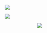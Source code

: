 <p align="center">
<img src="https://github-readme-stats.vercel.app/api/top-langs/?username=al280&layout=compact&theme=dark"/>
</p>
<a href="https://github.com/mukitan"></a>
<p align="center">
  <img src="https://github-readme-stats.vercel.app/api?username=al280&theme=midnight-purple&show_icons=true"/>
</p>



ㅤㅤㅤㅤㅤㅤㅤㅤㅤㅤㅤㅤㅤㅤㅤㅤㅤㅤㅤㅤㅤㅤㅤㅤㅤㅤㅤ![](https://komarev.com/ghpvc/?username=al280&style=plastic&label=Profile+Views)
